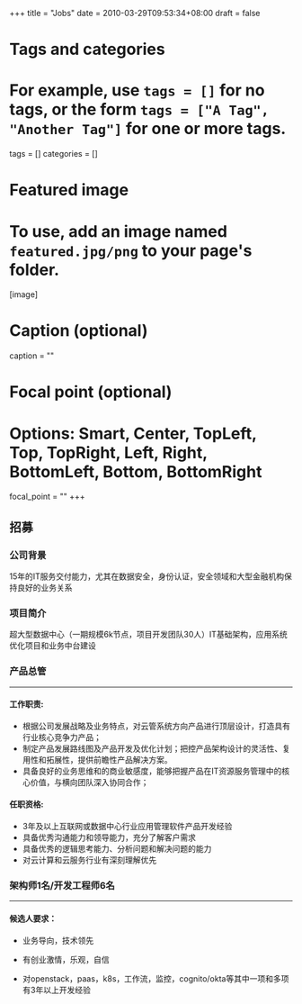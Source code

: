 +++
title = "Jobs"
date = 2010-03-29T09:53:34+08:00
draft = false

# Tags and categories
# For example, use `tags = []` for no tags, or the form `tags = ["A Tag", "Another Tag"]` for one or more tags.
tags = []
categories = []

# Featured image
# To use, add an image named `featured.jpg/png` to your page's folder. 
[image]
  # Caption (optional)
  caption = ""

  # Focal point (optional)
  # Options: Smart, Center, TopLeft, Top, TopRight, Left, Right, BottomLeft, Bottom, BottomRight
  focal_point = ""
+++


## 招募


### 公司背景

15年的IT服务交付能力，尤其在数据安全，身份认证，安全领域和大型金融机构保持良好的业务关系

### 项目简介

超大型数据中心（一期规模6k节点，项目开发团队30人）IT基础架构，应用系统优化项目和业务中台建设

### 产品总管

---

#### 工作职责:

- 根据公司发展战略及业务特点，对云管系统方向产品进行顶层设计，打造具有行业核心竞争力产品；
- 制定产品发展路线图及产品开发及优化计划；把控产品架构设计的灵活性、复用性和拓展性，提供前瞻性产品解决方案。
- 具备良好的业务思维和的商业敏感度，能够把握产品在IT资源服务管理中的核心价值，与横向团队深入协同合作； 
 
  
#### 任职资格: 

- 3年及以上互联网或数据中心行业应用管理软件产品开发经验 
- 具备优秀沟通能力和领导能力，充分了解客户需求 
- 具备优秀的逻辑思考能力、分析问题和解决问题的能力
- 对云计算和云服务行业有深刻理解优先 


### 架构师1名/开发工程师6名

---


#### 候选人要求：

- 业务导向，技术领先

- 有创业激情，乐观，自信

- 对openstack，paas，k8s，工作流，监控，cognito/okta等其中一项和多项有3年以上开发经验



